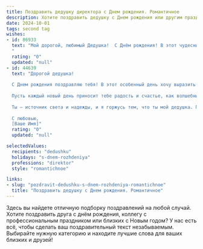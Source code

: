 ```yaml
---
title: Поздравить дедушку директора c Днем рождения. Романтичное
description: Хотите поздравить дедушку c Днем рождения или другим праздником? Наш ИИ создаст незабываемое поздравление, а вы обязательно выделитесь среди других.  
date: 2024-10-01
tags: second tag
wishes:
- id: 86933
  text: "Мой дорогой, любимый Дедушка!  С Днём рождения! В этот чудесный день, когда мир словно расцветает вместе с тобой, я хочу сказать тебе о своей безграничной любви и благодарности. Твоя мудрость, сила и доброта — это маяки, которые всегда освещают мой путь.  Ты — не просто директор, ты — глава нашего семейного созвездия,  и  твоя любовь —  самый драгоценный подарок в моей жизни. Пусть этот день будет наполнен радостью, теплом и нежностью, а  впереди ждут  только счастливые и светлые годы!  Я тебя очень люблю!
  "
  rating: "0"
  updated: "null"
- id: 44639
  text: "Дорогой дедушка!
  
  С Днем рождения поздравляю тебя! В этот особенный день хочу выразить свою безмерную благодарность за твою мудрость и силу. Ты — наш вдохновляющий директор, который умело ведет нашу семью по жизни, как настоящий капитан своего корабля.
  
  Пусть каждый новый день приносит тебе радость и счастье, как волшебные моменты, которые мы вместе создаем. Желаю здоровья, которое будет поддерживать твои свершения, и любви, которая согреет твою душу.
  
  Ты — источник света и надежды, и я горжусь тем, что ты мой дедушка. Пусть этот год принесет тебе только самые яркие мгновения, ведь ты заслуживаешь самого прекрасного!
  
  С любовью,
  [Ваше Имя]"
  rating: "0"
  updated: "null"

selectedValues:
  recipients: "dedushku"
  holidays: "s-dnem-rozhdeniya"
  professions: "direktor"
  style: "romantichnoe"

links:
- slug: "pozdravit-dedushku-s-dnem-rozhdeniya-romantichnoe"
  title: "Поздравить дедушку c Днем рождения. Романтичное"
---
```


Здесь вы найдете отличную подборку поздравлений на любой случай.
Хотите поздравить друга с днём рождения, коллегу с профессиональным праздником или близких с Новым годом? У нас есть всё, чтобы сделать ваш поздравительный текст незабываемым. Выбирайте нужную категорию и находите лучшие слова для ваших близких и друзей!
